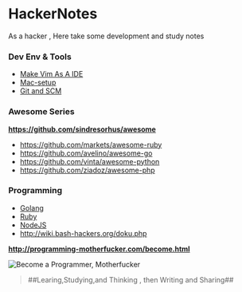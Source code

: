 HackerNotes
===========

As a hacker , Here take some development and study notes


### Dev Env & Tools
- [Make Vim As A IDE](tools/VimAsAIDE.md)
- [Mac-setup](tools/Mac_Dev_Tool_List.md)
- [Git and SCM](tools/git.md)

### Awesome Series
**<https://github.com/sindresorhus/awesome>**
- <https://github.com/markets/awesome-ruby>
- <https://github.com/avelino/awesome-go>
- <https://github.com/vinta/awesome-python>
- <https://github.com/ziadoz/awesome-php>


### Programming
- [Golang](/programming/Golang-ref-list.md)
- [Ruby](/programming/Ruby.md)
- [NodeJS](/programming/NodeJS.md)
- <http://wiki.bash-hackers.org/doku.php> 

**<http://programming-motherfucker.com/become.html>**

![Become a Programmer, Motherfucker](http://s3.amazonaws.com/zedshaw.progmofo/bg.png)

>
> ##Learing,Studying,and Thinking , then Writing and Sharing##
>
